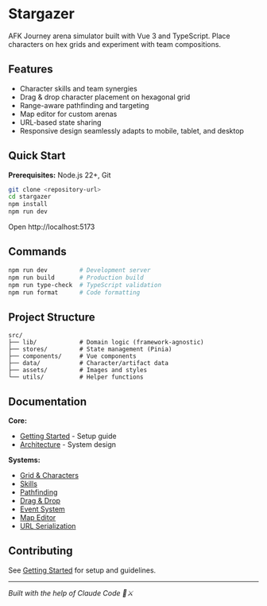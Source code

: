 # Stargazer

AFK Journey arena simulator built with Vue 3 and TypeScript. Place characters on hex grids and experiment with team compositions.

## Features

- Character skills and team synergies
- Drag & drop character placement on hexagonal grid
- Range-aware pathfinding and targeting
- Map editor for custom arenas
- URL-based state sharing
- Responsive design seamlessly adapts to mobile, tablet, and desktop

## Quick Start

**Prerequisites:** Node.js 22+, Git

```bash
git clone <repository-url>
cd stargazer
npm install
npm run dev
```

Open http://localhost:5173

## Commands

```bash
npm run dev         # Development server
npm run build       # Production build
npm run type-check  # TypeScript validation
npm run format      # Code formatting
```

## Project Structure

```
src/
├── lib/            # Domain logic (framework-agnostic)
├── stores/         # State management (Pinia)
├── components/     # Vue components
├── data/           # Character/artifact data
├── assets/         # Images and styles
└── utils/          # Helper functions
```

## Documentation

**Core:**

- [Getting Started](./docs/CONTRIBUTING.md) - Setup guide
- [Architecture](./docs/ARCHITECTURE.md) - System design

**Systems:**

- [Grid & Characters](./docs/architecture/GRID.md)
- [Skills](./docs/architecture/SKILLS.md)
- [Pathfinding](./docs/architecture/PATHFINDING.md)
- [Drag & Drop](./docs/architecture/DRAG_AND_DROP.md)
- [Event System](./docs/architecture/EVENT_SYSTEM.md)
- [Map Editor](./docs/architecture/MAP_EDITOR.md)
- [URL Serialization](./docs/architecture/URL_SERIALIZATION.md)

## Contributing

See [Getting Started](./docs/CONTRIBUTING.md) for setup and guidelines.

---

_Built with the help of Claude Code 🤖⚔️_
